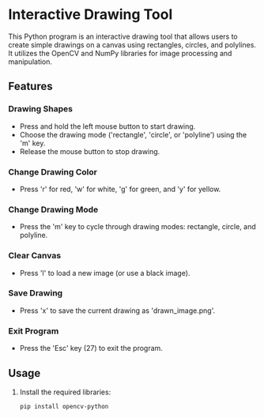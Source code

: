 # Interactive Drawing Tool

This Python program is an interactive drawing tool that allows users to create simple drawings on a canvas using rectangles, circles, and polylines. It utilizes the OpenCV and NumPy libraries for image processing and manipulation.

## Features

### Drawing Shapes

- Press and hold the left mouse button to start drawing.
- Choose the drawing mode ('rectangle', 'circle', or 'polyline') using the 'm' key.
- Release the mouse button to stop drawing.

### Change Drawing Color

- Press 'r' for red, 'w' for white, 'g' for green, and 'y' for yellow.

### Change Drawing Mode

- Press the 'm' key to cycle through drawing modes: rectangle, circle, and polyline.

### Clear Canvas

- Press 'l' to load a new image (or use a black image).

### Save Drawing

- Press 'x' to save the current drawing as 'drawn_image.png'.

### Exit Program

- Press the 'Esc' key (27) to exit the program.

## Usage

1. Install the required libraries:
   ```bash
   pip install opencv-python
